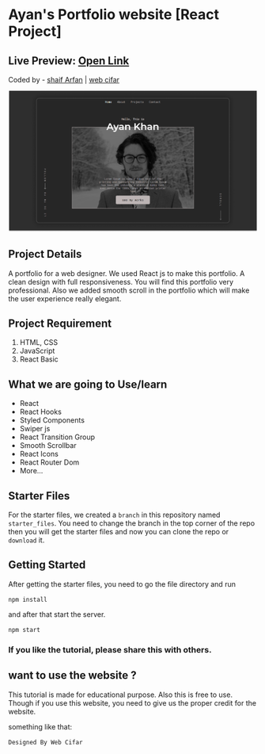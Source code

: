 # Ayan's Portfolio website [React Project]

## Live Preview: [Open Link][preview]

Coded by - [shaif Arfan](http://instagram.com/shaifarfan08) | [web cifar](http://webcifar.com)

![](./ReadMeImages/ReadMeBanner.png)

## Project Details

A portfolio for a web designer. We used React js to make this portfolio. A clean design with full responsiveness. You will find this portfolio very professional. Also we added smooth scroll in the portfolio which will make the user experience really elegant.

## Project Requirement

1. HTML, CSS
1. JavaScript
1. React Basic

## What we are going to Use/learn

- React
- React Hooks
- Styled Components
- Swiper js
- React Transition Group
- Smooth Scrollbar
- React Icons
- React Router Dom
- More...

## Starter Files

For the starter files, we created a `branch` in this repository named `starter_files`. You need to change the branch in the top corner of the repo then you will get the starter files and now you can clone the repo or `download` it.

## Getting Started

After getting the starter files, you need to go the file directory and run

```shell
npm install
```

and after that start the server.

```shell
npm start
```

### If you like the tutorial, please share this with others.

## want to use the website ?

This tutorial is made for educational purpose. Also this is free to use. Though if you use this website, you need to give us the proper credit for the website.

something like that:

```
Designed By Web Cifar
```

[preview]: https://ayans-portfolio.netlify.app/
